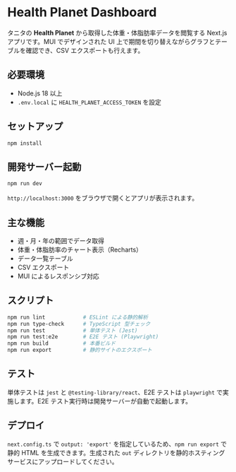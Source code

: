 # Health Planet Dashboard

タニタの **Health Planet** から取得した体重・体脂肪率データを閲覧する Next.js アプリです。MUI でデザインされた UI 上で期間を切り替えながらグラフとテーブルを確認でき、CSV エクスポートも行えます。

## 必要環境
- Node.js 18 以上
- `.env.local` に `HEALTH_PLANET_ACCESS_TOKEN` を設定

## セットアップ
```bash
npm install
```

## 開発サーバー起動
```bash
npm run dev
```
`http://localhost:3000` をブラウザで開くとアプリが表示されます。

## 主な機能
- 週・月・年の範囲でデータ取得
- 体重・体脂肪率のチャート表示（Recharts）
- データ一覧テーブル
- CSV エクスポート
- MUI によるレスポンシブ対応

## スクリプト
```bash
npm run lint            # ESLint による静的解析
npm run type-check      # TypeScript 型チェック
npm run test            # 単体テスト (Jest)
npm run test:e2e        # E2E テスト (Playwright)
npm run build           # 本番ビルド
npm run export          # 静的サイトのエクスポート
```

## テスト
単体テストは `jest` と `@testing-library/react`、E2E テストは `playwright` で実施します。E2E テスト実行時は開発サーバーが自動で起動します。

## デプロイ
`next.config.ts` で `output: 'export'` を指定しているため、`npm run export` で静的 HTML を生成できます。生成された `out` ディレクトリを静的ホスティングサービスにアップロードしてください。

